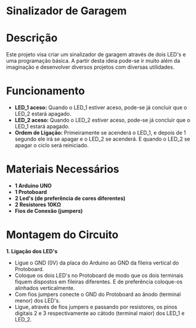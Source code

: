 # Sinalizador de Garagem
# Descrição
Este projeto visa criar um sinalizador de garagem através de dois LED's e uma programação básica. A partir desta ideia pode-se ir muito além da imaginação e desenvolver diversos projetos com diversas utilidades.
# Funcionamento
- **LED_1 aceso:** Quando o LED_1 estiver aceso, pode-se já concluir que o LED_2 estará apagado.
- **LED_2 aceso:** Quando o LED_2 estiver aceso, pode-se já concluir que o LED_1 estará apagado.
- **Ordem de Ligação:** Primeiramente se acenderá o LED_1, e depois de 1 segundo ele irá se apagar e o LED_2 se acenderá. E quando o LED_2 se apagar o ciclo será reiniciado.
# Materiais Necessários
- **1 Arduino UNO**
- **1 Protoboard**
- **2 Led's (de preferência de cores diferentes)**
- **2 Resistores 10KΩ**
- **Fios de Conexão (jumpers)**
# Montagem do Circuito
**1. Ligação dos LED's**

- Ligue o GND (0V) da placa do Arduino ao GND da fileira vertical do Protoboard.
- Coloque os dois LED's no Protoboard de modo que os dois terminais fiquem dispostos em fileiras diferentes. E de preferência coloque-os alinhados verticalmente.
- Com fios jumpers conecte o GND do Protoboard ao ânodo (terminal menor) dos LED's.
- Ligue, através de fios jumpers e passando por resistores, os pinos digitais 2 e 3 respectivamente ao cátodo (terminal maior) dos LED_1 e LED_2.
